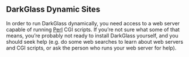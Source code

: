 ## DarkGlass Dynamic Sites

In order to run DarkGlass dynamically, you need access to a web server capable of running [Perl](https://www.perl.org) CGI scripts. If you’re not sure what some of that means, you’re probably not ready to install DarkGlass yourself, and you should seek help (e.g. do some web searches to learn about web servers and CGI scripts, or ask the person who runs your web server for help).
